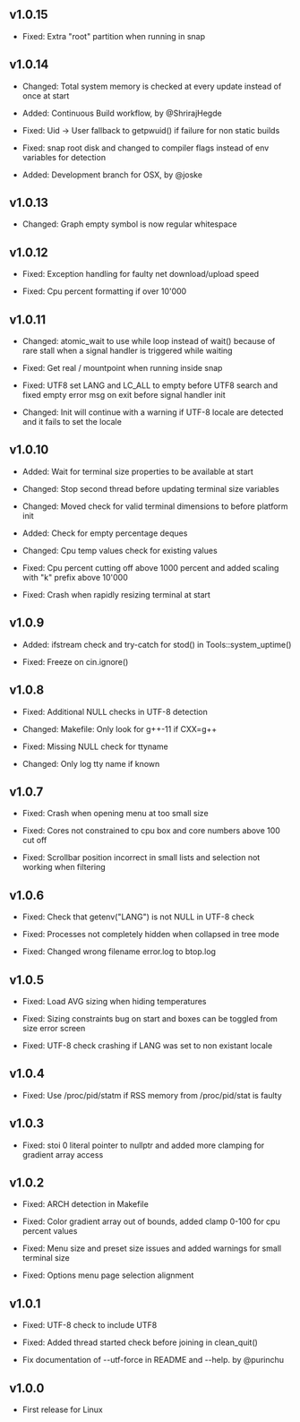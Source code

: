 ## v1.0.15

* Fixed: Extra "root" partition when running in snap

## v1.0.14

* Changed: Total system memory is checked at every update instead of once at start

* Added: Continuous Build workflow, by @ShrirajHegde

* Fixed: Uid -> User fallback to getpwuid() if failure for non static builds

* Fixed: snap root disk and changed to compiler flags instead of env variables for detection

* Added: Development branch for OSX, by @joske

## v1.0.13

* Changed: Graph empty symbol is now regular whitespace

## v1.0.12

* Fixed: Exception handling for faulty net download/upload speed

* Fixed: Cpu percent formatting if over 10'000

## v1.0.11

* Changed: atomic_wait to use while loop instead of wait() because of rare stall when a signal handler is triggered while waiting

* Fixed: Get real / mountpoint when running inside snap

* Fixed: UTF8 set LANG and LC_ALL to empty before UTF8 search and fixed empty error msg on exit before signal handler init

* Changed: Init will continue with a warning if UTF-8 locale are detected and it fails to set the locale

## v1.0.10

* Added: Wait for terminal size properties to be available at start

* Changed: Stop second thread before updating terminal size variables

* Changed: Moved check for valid terminal dimensions to before platform init

* Added: Check for empty percentage deques

* Changed: Cpu temp values check for existing values

* Fixed: Cpu percent cutting off above 1000 percent and added scaling with "k" prefix above 10'000

* Fixed: Crash when rapidly resizing terminal at start

## v1.0.9

* Added: ifstream check and try-catch for stod() in Tools::system_uptime()

* Fixed: Freeze on cin.ignore()

## v1.0.8

* Fixed: Additional NULL checks in UTF-8 detection

* Changed: Makefile: Only look for g++-11 if CXX=g++

* Fixed: Missing NULL check for ttyname

* Changed: Only log tty name if known

## v1.0.7

* Fixed: Crash when opening menu at too small size

* Fixed: Cores not constrained to cpu box and core numbers above 100 cut off

* Fixed: Scrollbar position incorrect in small lists and selection not working when filtering

## v1.0.6

* Fixed: Check that getenv("LANG") is not NULL in UTF-8 check

* Fixed: Processes not completely hidden when collapsed in tree mode

* Fixed: Changed wrong filename error.log to btop.log

## v1.0.5

* Fixed: Load AVG sizing when hiding temperatures

* Fixed: Sizing constraints bug on start and boxes can be toggled from size error screen

* Fixed: UTF-8 check crashing if LANG was set to non existant locale

## v1.0.4

* Fixed: Use /proc/pid/statm if RSS memory from /proc/pid/stat is faulty

## v1.0.3

* Fixed: stoi 0 literal pointer to nullptr and added more clamping for gradient array access

## v1.0.2

* Fixed: ARCH detection in Makefile

* Fixed: Color gradient array out of bounds, added clamp 0-100 for cpu percent values

* Fixed: Menu size and preset size issues and added warnings for small terminal size

* Fixed: Options menu page selection alignment

## v1.0.1

* Fixed: UTF-8 check to include UTF8

* Fixed: Added thread started check before joining in clean_quit()

* Fix documentation of --utf-force in README and --help. by @purinchu

## v1.0.0

* First release for Linux
